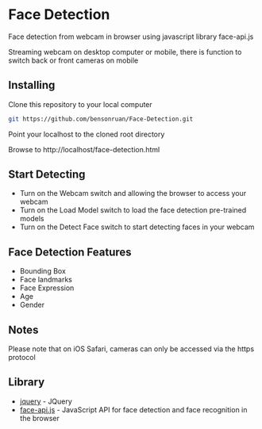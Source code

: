 # Face Detection
Face detection from webcam in browser using javascript library face-api.js

Streaming webcam on desktop computer or mobile, there is function to switch back or front cameras on mobile 

## Installing
Clone this repository to your local computer
``` bash
git https://github.com/bensonruan/Face-Detection.git
```
Point your localhost to the cloned root directory

Browse to http://localhost/face-detection.html 


## Start Detecting
* Turn on the Webcam switch and allowing the browser to access your webcam 
* Turn on the Load Model switch to load the face detection pre-trained models 
* Turn on the Detect Face switch to start detecting faces in your webcam

## Face Detection Features
* Bounding Box
* Face landmarks
* Face Expression
* Age
* Gender

## Notes
Please note that on iOS Safari, cameras can only be accessed via the https protocol 

## Library
* [jquery](https://code.jquery.com/jquery-3.3.1.min.js) - JQuery
* [face-api.js](https://github.com/justadudewhohacks/face-api.js) - JavaScript API for face detection and face recognition in the browser

